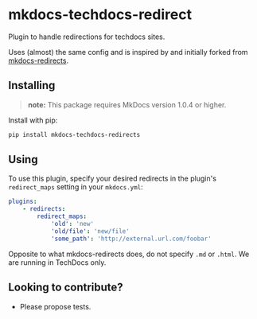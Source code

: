 # mkdocs-techdocs-redirect

Plugin to handle redirections for techdocs sites.

Uses (almost) the same config and is inspired by and initially forked from [mkdocs-redirects](https://github.com/mkdocs/mkdocs-redirects).

## Installing

> **note:** This package requires MkDocs version 1.0.4 or higher.

Install with pip:

```bash
pip install mkdocs-techdocs-redirects
```

## Using

To use this plugin, specify your desired redirects in the plugin's `redirect_maps` setting in your `mkdocs.yml`:

```yaml
plugins:
    - redirects:
        redirect_maps:
            'old': 'new'
            'old/file': 'new/file'
            'some_path': 'http://external.url.com/foobar'
```

Opposite to what mkdocs-redirects does, do not specify `.md` or `.html`. We are running in TechDocs only.

## Looking to contribute?

- Please propose tests.

